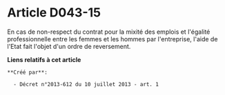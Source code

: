 # Article D043-15

En cas de non-respect du contrat pour la mixité des emplois et l'égalité professionnelle entre les femmes et les hommes par
l'entreprise, l'aide de l'Etat fait l'objet d'un ordre de reversement.

**Liens relatifs à cet article**

	**Créé par**:

	  - Décret n°2013-612 du 10 juillet 2013 - art. 1
